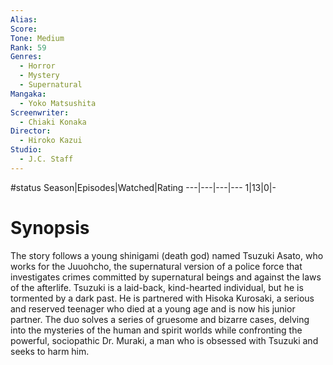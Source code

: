 ```yaml
---
Alias:
Score:
Tone: Medium
Rank: 59
Genres:
  - Horror
  - Mystery
  - Supernatural
Mangaka:
  - Yoko Matsushita
Screenwriter:
  - Chiaki Konaka
Director:
  - Hiroko Kazui
Studio:
  - J.C. Staff
---
```

#status
Season|Episodes|Watched|Rating
---|---|---|---
1|13|0|-

# Synopsis
The story follows a young shinigami (death god) named Tsuzuki Asato, who works for the Juuohcho, the supernatural version of a police force that investigates crimes committed by supernatural beings and against the laws of the afterlife. Tsuzuki is a laid-back, kind-hearted individual, but he is tormented by a dark past. He is partnered with Hisoka Kurosaki, a serious and reserved teenager who died at a young age and is now his junior partner. The duo solves a series of gruesome and bizarre cases, delving into the mysteries of the human and spirit worlds while confronting the powerful, sociopathic Dr. Muraki, a man who is obsessed with Tsuzuki and seeks to harm him.